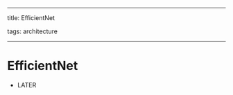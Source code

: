 
---

title: EfficientNet

tags: architecture 

---

# EfficientNet
- LATER






































